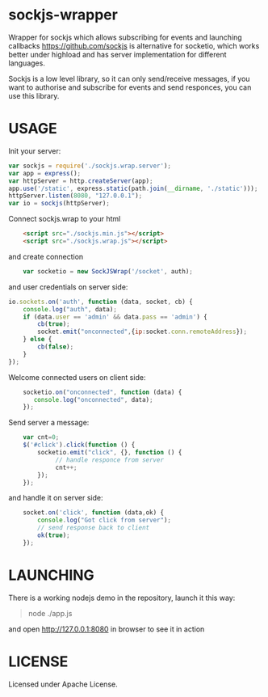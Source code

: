 # sockjs-wrapper
Wrapper for sockjs which allows subscribing for events and launching callbacks
https://github.com/sockjs is alternative for socketio, which works better
under highload and has server implementation for different languages.
  
Sockjs is a low level library, so it can only send/receive messages,
if you want to authorise and subscribe for events and send responces, you
can use this library.

# USAGE

Init your server:
```javascript
var sockjs = require('./sockjs.wrap.server');
var app = express();
var httpServer = http.createServer(app);
app.use('/static', express.static(path.join(__dirname, './static')));
httpServer.listen(8080, "127.0.0.1");
var io = sockjs(httpServer);
```

Connect sockjs.wrap to your html
```html
    <script src="./sockjs.min.js"></script>
    <script src="./sockjs.wrap.js"></script>
```
and create connection

```javascript
    var socketio = new SockJSWrap('/socket', auth);
```
and user credentials on server side:
```javascript
io.sockets.on('auth', function (data, socket, cb) {
    console.log("auth", data);
    if (data.user == 'admin' && data.pass == 'admin') {
        cb(true);
        socket.emit("onconnected",{ip:socket.conn.remoteAddress});
    } else {
        cb(false);
    }
});
```
Welcome connected users on client side:

```javascript
    socketio.on("onconnected", function (data) {
       console.log("onconnected", data);
    });
```
Send server a message:

```javascript
    var cnt=0;
    $('#click').click(function () {
        socketio.emit("click", {}, function () {
             // handle responce from server
             cnt++;
        });
    });
```
and handle it on server side:

```javascript
    socket.on('click', function (data,ok) {
        console.log("Got click from server");
        // send response back to client
        ok(true); 
    });
```
# LAUNCHING

There is a working nodejs demo in the repository, launch it this way:
>node ./app.js

and open http://127.0.0.1:8080 in browser to see it in action 

# LICENSE
Licensed under Apache License.


